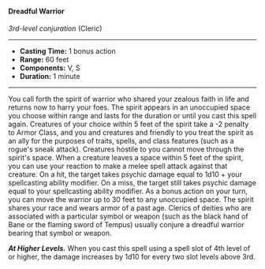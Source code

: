 #### Dreadful Warrior
*3rd-level conjuration* (Cleric)
___
- **Casting Time:** 1 bonus action
- **Range:** 60 feet
- **Components:** V, S
- **Duration:** 1 minute
---
You call forth the spirit of warrior
who shared your zealous faith in
life and returns now to harry your
foes. The spirit appears in an
unoccupied space you choose
within range and lasts for the
duration or until you cast this
spell again. Creatures of your
choice within 5 feet of the spirit
take a -2 penalty to Armor Class,
and you and creatures and
friendly to you treat the spirit as
an ally for the purposes of traits,
spells, and class features (such as
a rogue's sneak attack). Creatures
hostile to you cannot move
through the spirit's space. When a
creature leaves a space within 5
feet of the spirit, you can use your
reaction to make a melee spell
attack against that creature. On a
hit, the target takes psychic
damage equal to 1d10 + your
spellcasting ability modifier. On a
miss, the target still takes psychic damage equal to
your spellcasting ability modifier.
As a bonus action on your turn, you can move the
warrior up to 30 feet to any unoccupied space.
The spirit shares your race and wears armor of a
past age. Clerics of deities who are associated with a
particular symbol or weapon (such as the black
hand of Bane or the flaming sword of Tempus)
usually conjure a dreadful warrior bearing that
symbol or weapon.

***At Higher Levels.***  When you cast this spell using
a spell slot of 4th level of or higher, the damage
increases by 1d10 for every two slot levels above 3rd. 
